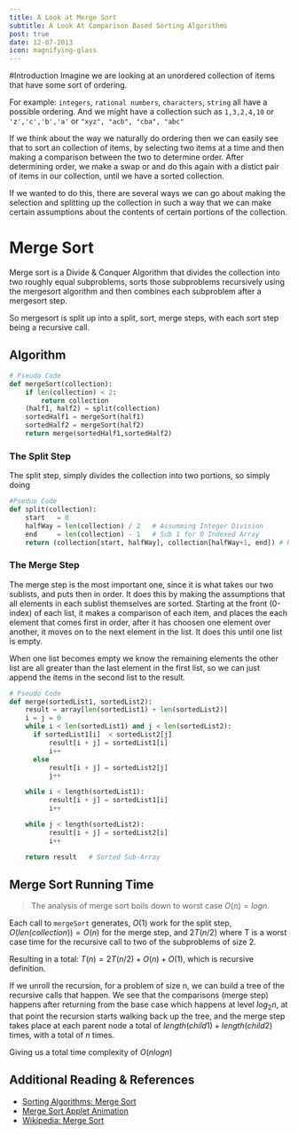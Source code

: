 ```yaml
---
title: A Look at Merge Sort
subtitle: A Look At Comparison Based Sorting Algorithms
post: true
date: 12-07-2013
icon: magnifying-glass
---
```



#Introduction
Imagine we are looking at an unordered collection of items that have some sort
of ordering.

For example: `integers`, `rational numbers`, `characters`, `string` all have a
possible ordering. And we might have a collection such as `1,3,2,4,10` or `'z','c','b','a'`
or `"xyz", "acb", "cba", "abc"`

If we think about the way we naturally do ordering then we can easily see that 
to sort an collection of items, by selecting two items at a time and then making
a comparison between the two to determine order. After determining order, we make
a swap or and do this again with a distict pair of items in our collection, until
we have a sorted collection.

If we wanted to do this, there are several ways we can go about making the selection
and splitting up the collection in such a way that we can make certain assumptions 
about the contents of certain portions of the collection.

# Merge Sort
Merge sort is a Divide & Conquer Algorithm that divides the collection into two
roughly equal subproblems, sorts those subproblems recursively using the mergesort
algorithm and then combines each subproblem after a mergesort step.

So mergesort is split up into a split, sort, merge steps, with each sort step being a 
recursive call.

## Algorithm
````python
# Pseudo Code
def mergeSort(collection):
    if len(collection) < 2:
        return collection
    (half1, half2) = split(collection)
    sortedHalf1 = mergeSort(half1)
    sortedHalf2 = mergeSort(half2)
    return merge(sortedHalf1,sortedHalf2)
````

### The Split Step

The split step, simply divides the collection into two portions, so simply doing

````python
#Pseduo Code
def split(collection):
    start   = 0
    halfWay = len(collection) / 2   # Assumming Integer Division
    end     = len(collection) - 1   # Sub 1 for 0 Indexed Array
    return (collection[start, halfWay], collection[halfWay+1, end]) # Return 2 Lists
````


### The Merge Step

The merge step is the most important one, since it is what takes our two 
sublists, and puts then in order. It does this by making the assumptions that 
all elements in each sublist themselves are sorted. Starting at the front 
(0-index) of each list, it makes a comparison of each item, and places the each
element that comes first in order, after it has choosen one element over another, 
it moves on to the next element in the list. It does this until one list is empty. 

When one list becomes empty we know the remaining elements the other list are 
all greater than the last element in the first list, so we can just append the 
items in the second list to the result.

````python
# Pseudo Code
def merge(sortedList1, sortedList2):
    result = array[len(sortedList1) + len(sortedList2)]
    i = j = 0
    while i < len(sortedList1) and j < len(sortedList2):
      if sortedList1[i]  < sortedList2[j]
          result[i + j] = sortedList1[i]
          i++
      else
          result[i + j] = sortedList2[j]
          j++

    while i < length(sortedList1):
          result[i + j] = sortedList1[i]
          i++

    while j < length(sortedList2):
          result[i + j] = sortedList2[i]
          i++

    return result   # Sorted Sub-Array
````

## Merge Sort Running Time

> The analysis of merge sort boils down to worst case $O(n)=log n$. 

Each call to `mergeSort` generates, $O(1)$ work for the split step, $O(len(collection)) = O(n)$ 
for the merge step, and $2T(n/2)$ where T is a worst case time for the 
recursive call to two of the subproblems of size 2.

Resulting in a total:
$T(n) = 2T(n/2) + O(n) + O(1)$, which is recursive definition.

If we unroll the recursion, for a problem of size n, we can build a tree of 
the recursive calls that happen. We see that the comparisons (merge step) happens
after returning from the base case which happens at level $log_2{n}$, at that 
point the recursion starts walking back up the tree, and the merge step takes place 
at each parent node a total of $length(child1) + length(child2)$ times, with a 
total of $n$ times. 

Giving us a total time complexity of $O(nlogn)$

## Additional Reading & References

- [Sorting Algorithms: Merge Sort](http://www.sorting-algorithms.com/merge-sort)
- [Merge Sort Applet Animation](http://www.yorku.ca/sychen/research/sorting/index.html)
- [Wikipedia: Merge Sort](http://en.wikipedia.org/wiki/Merge_sort)



